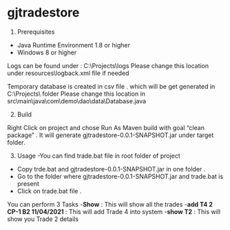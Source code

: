 # gjtradestore
1. Prerequisites

- Java Runtime Environment 1.8 or higher
- Windows 8 or higher

Logs can be found under : C:\Projects\logs
Please change this location under resources\logback.xml file if needed 

Temporary database is created in csv file . which will be get generated in C:\Projects\ folder
Please change this location in src\main\java\com\demo\dao\data\Database.java

2. Build

Right Click on project and chose Run As 
Maven build with goal “clean package”  .
It will generate gjtradestore-0.0.1-SNAPSHOT.jar under target folder. 
 
3. Usage
-You can find trade.bat file in root folder of project 
- Copy trde.bat and gjtradestore-0.0.1-SNAPSHOT.jar in one folder .
- Go to the folder where gjtradestore-0.0.1-SNAPSHOT.jar and trade.bat is present
- Click on trade.bat file .

You can perform 3 Tasks 
-**Show** : This will show all the trades 
-**add T4 2 CP-1 B2 11/04/2021** : This will add Trade 4 into system 
-**show T2** : This will show you Trade 2 details 

